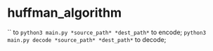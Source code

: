 # huffman_algorithm

`` to 
`python3 main.py *source_path* *dest_path*` to encode;
`python3 main.py decode *source_path* *dest_path*` to decode;
